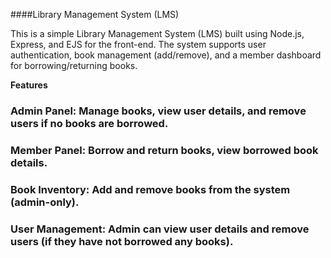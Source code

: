 ####Library Management System (LMS)

This is a simple Library Management System (LMS) built using Node.js, Express, and EJS for the front-end. The system supports user authentication, book management (add/remove), and a member dashboard for borrowing/returning books.

**Features**
### Admin Panel: Manage books, view user details, and remove users if no books are borrowed.
### Member Panel: Borrow and return books, view borrowed book details.
### Book Inventory: Add and remove books from the system (admin-only).
### User Management: Admin can view user details and remove users (if they have not borrowed any books).
